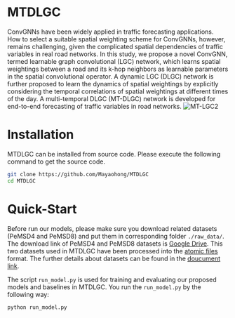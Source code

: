 # MTDLGC
ConvGNNs have been widely applied in traffic forecasting applications. How to select a suitable spatial weighting scheme for ConvGNNs, however, remains challenging, given the complicated spatial dependencies of traffic variables in real road networks. In this study, we propose a novel ConvGNN, termed learnable graph convolutional (LGC) network, which learns spatial weightings between a road and its k-hop neighbors as learnable parameters in the spatial convolutional operator. A dynamic LGC (DLGC) network is further proposed to learn the dynamics of spatial weightings by explicitly considering the temporal correlations of spatial weightings at different times of the day. A multi-temporal DLGC (MT-DLGC) network is developed for end-to-end forecasting of traffic variables in road networks. 
![MT-LGC2](https://github.com/Mayaohong/MTDLGC/assets/136045955/2e84d832-82d7-45aa-990b-ee40bb6ef3f7)

# Installation
MTDLGC can be installed from source code.
Please execute the following command to get the source code.

```bash
git clone https://github.com/Mayaohong/MTDLGC
cd MTDLGC
```
# Quick-Start
Before run our models, please make sure you download related datasets (PeMSD4 and PeMSD8) and put them in corresponding folder ```./raw_data/```. The download link of PeMSD4 and PeMSD8 datasets is [Google Drive](https://drive.google.com/drive/folders/1g5v2Gq1tkOq8XO0HDCZ9nOTtRpB6-gPe). This two datasets used in MTDLGC have been processed into the [atomic files](https://bigscity-libcity-docs.readthedocs.io/en/latest/user_guide/data/atomic_files.html) format. The further details about datasets can be found in the [doucument link](https://bigscity-libcity-docs.readthedocs.io/en/latest/user_guide/data/atomic_files.html).

The script ```run_model.py``` is used for training and evaluating our proposed models and baselines in MTDLGC. You run the ```run_model.py``` by the following way:
```bash
python run_model.py
```
